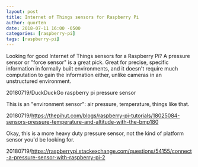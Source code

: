 ```yaml
---
layout: post
title: Internet of Things sensors for Raspberry Pi
author: quorten
date: 2018-07-11 16:00 -0500
categories: [raspberry-pi]
tags: [raspberry-pi]
---
```


Looking for good Internet of Things sensors for a Raspberry Pi?  A
pressure sensor or "force sensor" is a great pick.  Great for precise,
specific information in formally built environments, and it doesn't
require much computation to gain the information either, unlike
cameras in an unstructured environment.

20180719/DuckDuckGo raspberry pi pressure sensor

This is an "environment sensor": air pressure, temperature, things
like that.

20180719/https://thepihut.com/blogs/raspberry-pi-tutorials/18025084-sensors-pressure-temperature-and-altitude-with-the-bmp180

Okay, this is a more heavy duty pressure sensor, not the kind of
platform sensor you'd be looking for.

20180719/https://raspberrypi.stackexchange.com/questions/54155/connect-a-pressure-sensor-with-raspberry-pi-2
